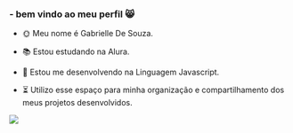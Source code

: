### **- bem vindo ao meu perfil** 😸 

- 🌞 Meu nome é Gabrielle De Souza.

-  📚 Estou estudando na Alura.

-   🤖 Estou me desenvolvendo na Linguagem Javascript.

-   ⏳ Utilizo esse espaço para minha organização e compartilhamento dos meus projetos desenvolvidos.

![](https://media.tenor.com/Gz408T11T8gAAAAi/wiggle-cat-wiggle.gif)
